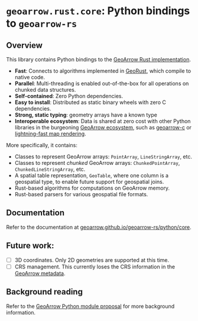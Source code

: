 # `geoarrow.rust.core`: Python bindings to `geoarrow-rs`

## Overview

This library contains Python bindings to the [GeoArrow Rust implementation](https://github.com/geoarrow/geoarrow-rs).

- **Fast**: Connects to algorithms implemented in [GeoRust](https://georust.org/), which compile to native code.
- **Parallel**: Multi-threading is enabled out-of-the-box for all operations on chunked data structures.
- **Self-contained**: Zero Python dependencies.
- **Easy to install**: Distributed as static binary wheels with zero C dependencies.
- **Strong, static typing**: geometry arrays have a known type
- **Interoperable ecosystem**: Data is shared at zero cost with other Python libraries in the burgeoning [GeoArrow ecosystem](https://geoarrow.org/), such as [geoarrow-c](https://github.com/geoarrow/geoarrow-c/tree/main/python) or [lightning-fast map rendering](https://github.com/developmentseed/lonboard).

More specifically, it contains:

- Classes to represent GeoArrow arrays: `PointArray`, `LineStringArray`, etc.
- Classes to represent _chunked_ GeoArrow arrays: `ChunkedPointArray`, `ChunkedLineStringArray`, etc.
- A spatial table representation, `GeoTable`, where one column is a geospatial type, to enable future support for geospatial joins.
- Rust-based algorithms for computations on GeoArrow memory.
- Rust-based parsers for various geospatial file formats.

## Documentation

Refer to the documentation at [geoarrow.github.io/geoarrow-rs/python/core](https://geoarrow.github.io/geoarrow-rs/python/core).

## Future work:

- [ ] 3D coordinates. Only 2D geometries are supported at this time.
- [ ] CRS management. This currently loses the CRS information in the [GeoArrow metadata](https://geoarrow.org/extension-types#extension-metadata).

## Background reading

Refer to the [GeoArrow Python module proposal](https://github.com/geoarrow/geoarrow-python/issues/38) for more background information.
